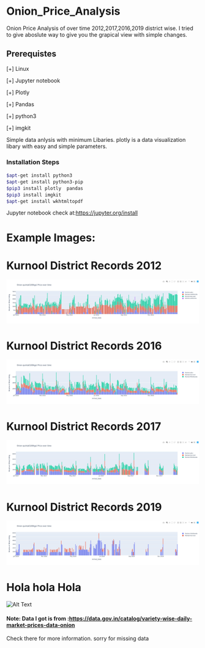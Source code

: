 # Onion_Price_Analysis
Onion Price Analysis of over time 2012,2017,2016,2019 district  wise.
I tried to give aboslute way to give you the grapical view with simple changes.

## Prerequistes
[+] Linux

[+] Jupyter notebook

[+] Plotly

[+] Pandas

[+] python3

[+] imgkit

Simple data anlysis with minimum Libaries.
plotly is a data visualization libary with easy and simple parameters.

### Installation Steps
```sh
$apt-get install python3
$apt-get install python3-pip
$pip3 install plotly  pandas
$pip3 install imgkit
$apt-get install wkhtmltopdf
```

Jupyter notebook check at:https://jupyter.org/install
# Example Images: 
  # Kurnool District Records 2012
![Alt Text](Onion_2012.jpeg)

  # Kurnool District Records 2016
![Alt Text](Onion_2016.jpeg)

  # Kurnool District Records 2017
![Alt Text](Onion_2017.jpeg)

  # Kurnool District Records 2019
![Alt Text](Onion_2019.jpeg)

# Hola hola Hola
![Alt Text](https://media.tenor.com/images/dd3e275792457dcf604d103578289003/tenor.gif)

#### Note: Data I got is from :https://data.gov.in/catalog/variety-wise-daily-market-prices-data-onion
Check there for more information. sorry for missing data

